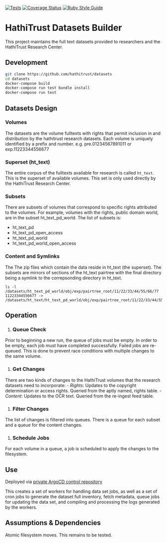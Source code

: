 [![Tests](https://github.com/hathitrust/datasets/actions/workflows/ci.yml/badge.svg)](https://github.com/hathitrust/datasets/actions/workflows/ci.yml)
[![Coverage Status](https://coveralls.io/repos/github/hathitrust/datasets/badge.svg?branch=main)](https://coveralls.io/github/hathitrust/datasets?branch=main)
[![Ruby Style Guide](https://img.shields.io/badge/code_style-standard-brightgreen.svg)](https://github.com/testdouble/standard)

# HathiTrust Datasets Builder
This project maintains the full text datasets provided to researchers and the HathiTrust Research Center.

## Development

```bash
git clone https://github.com/hathitrust/datasets
cd datasets
docker-compose build
docker-compose run test bundle install
docker-compose run test
```

## Datasets Design

### Volumes
The datasets are the volume fulltexts with rights that permit inclusion in and distribution by the hathitrust research datasets. Each volume is uniquely identified by a prefix and number. e.g. pre.01234567891011 or exp.11223344556677

### Superset (ht_text)
The entire corpus of the fulltexts available for research is called `ht_text`.  This is the superset of available volumes. This set is only used directly by the HathiTrust Research Center. 

### Subsets
There are subsets of volumes that correspond to specific rights attributed to the volumes.  For example, volumes with the rights, public domain world, are in the subset ht_text_pd_world. The list of subsets is:  
- ht_text_pd
- ht_text_pd_open_access
- ht_text_pd_world
- ht_text_pd_world_open_access

### Content and Symlinks
The The zip files which contain the data reside in ht_text (the superset). The subsets are mirrors of sections of the ht_text pairtree with the final directory being a symlink to the correpsonding directory in ht_text.
```
ls -l /datasets/ht_text_pd_world/obj/exp/pairtree_root/11/22/33/44/55/66/77
11223344556677 -> /datasets/ht_text/ht_text_pd_world/obj/exp/pairtree_root/11/22/33/44/55/66/77
```

## Operation
1. ### Queue Check
Prior to beginning a new run, the queue of jobs must be empty.  In order to be empty, each job must have completed successfully.  Failed jobs are re-queued.  This is done to prevent race conditions with multiple changes to the same volume.

1. ### Get Changes
There are two kinds of changes to the HathiTrust volumes that the research datasets need to incorporate:
    - *Rights*: Updates to the copyright determination or access rights.  Queried from the aptly named, rights table.
    - *Content*: Updates to the OCR text.  Queried from the re-ingest feed table.

1. ### Filter Changes
The list of changes is filtered into queues.  There is a queue for each subset and a queue for the content changes.

1. ### Schedule Jobs
For each volume in a queue, a job is scheduled to apply the changes to the filesystem.

## Use
Deployed via [private ArgoCD control repository](https://github.com/hathitrust/ht_tanka/tree/main/environments/datasets/production)

This creates a set of workers for handling data set jobs, as well as a set of
cron jobs to generate the dataset full inventory, fetch metadata, queue jobs
for updating the data set, and compiling and processing the logs generated by
the workers.

## Assumptions & Dependencies
Atomic filesystem moves.  This remains to be tested.

